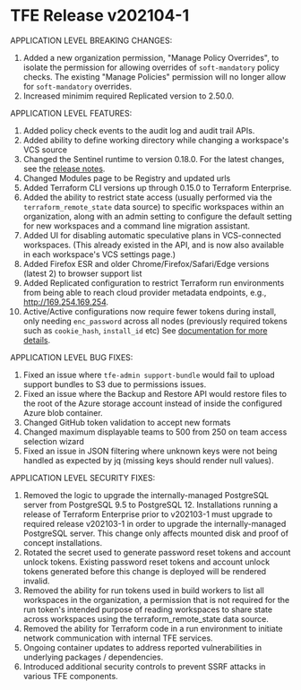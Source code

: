 # TFE Release v202104-1


APPLICATION LEVEL BREAKING CHANGES:

1. Added a new organization permission, "Manage Policy Overrides", to isolate the permission for allowing overrides of `soft-mandatory` policy checks. The existing "Manage Policies" permission will no longer allow for `soft-mandatory` overrides.
1. Increased minimim required Replicated version to 2.50.0.

APPLICATION LEVEL FEATURES:

1. Added policy check events to the audit log and audit trail APIs.
1. Added ability to define working directory while changing a workspace's VCS source
1. Changed the Sentinel runtime to version 0.18.0. For the latest changes, see the [release notes](https://docs.hashicorp.com/sentinel/changelog). 
1. Changed Modules page to be Registry and updated urls
1. Added Terraform CLI versions up through 0.15.0 to Terraform Enterprise.
1. Added the ability to restrict state access (usually performed via the `terraform_remote_state` data source) to specific workspaces within an organization, along with an admin setting to configure the default setting for new workspaces and a command line migration assistant.
1. Added UI for disabling automatic speculative plans in VCS-connected workspaces. (This already existed in the API, and is now also available in each workspace's VCS settings page.)
1. Added Firefox ESR and older Chrome/Firefox/Safari/Edge versions (latest 2) to browser support list
1. Added Replicated configuration to restrict Terraform run environments from being able to reach cloud provider metadata endpoints, e.g., http://169.254.169.254.
1. Active/Active configurations now require fewer tokens during install, only needing `enc_password` across all nodes (previously required tokens such as `cookie_hash`, `install_id` etc) See [documentation for more details](https://www.terraform.io/docs/enterprise/install/active-active.html).


APPLICATION LEVEL BUG FIXES:
1. Fixed an issue where `tfe-admin support-bundle` would fail to upload support bundles to S3 due to permissions issues.
1. Fixed an issue where the Backup and Restore API would restore files to the root of the Azure storage account instead of inside the configured Azure blob container.
1. Changed GitHub token validation to accept new formats
1. Changed maximum displayable teams to 500 from 250 on team access selection wizard
1. Fixed an issue in JSON filtering where unknown keys were not being handled as expected by jq (missing keys should render null values).

APPLICATION LEVEL SECURITY FIXES:
1. Removed the logic to upgrade the internally-managed PostgreSQL server from PostgreSQL 9.5 to PostgreSQL 12. Installations running a release of Terraform Enterprise prior to v202103-1 must upgrade to required release v202103-1 in order to upgrade the internally-managed PostgreSQL server. This change only affects mounted disk and proof of concept installations.
1. Rotated the secret used to generate password reset tokens and account unlock tokens. Existing password reset tokens and account unlock tokens generated before this change is deployed will be rendered invalid.
1. Removed the ability for run tokens used in build workers to list all workspaces in the organization, a permission that is not required for the run token's intended purpose of reading workspaces to share state across workspaces using the terraform_remote_state data source.
1. Removed the ability for Terraform code in a run environment to initiate network communication with internal TFE services.
1. Ongoing container updates to address reported vulnerabilities in underlying packages / dependencies.
1. Introduced additional security controls to prevent SSRF attacks in various TFE components.

